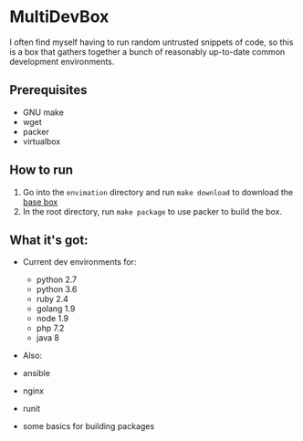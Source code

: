 # MultiDevBox

I often find myself having to run random untrusted snippets of code, so this is
a box that gathers together a bunch of reasonably up-to-date common development
environments.

## Prerequisites

* GNU make
* wget
* packer
* virtualbox

## How to run

1. Go into the `envimation` directory and run `make download` to download the
   [base box](https://app.vagrantup.com/envimation/boxes/ubuntu-xenial)
2. In the root directory, run `make package` to use packer to build the box.

## What it's got:

* Current dev environments for:
  * python 2.7
  * python 3.6
  * ruby 2.4
  * golang 1.9
  * node 1.9
  * php 7.2
  * java 8

* Also:
 * ansible
 * nginx
 * runit
 * some basics for building packages
